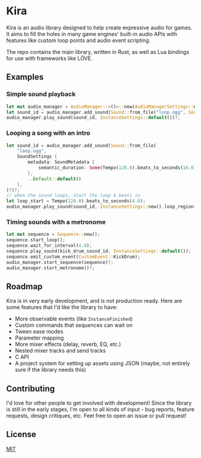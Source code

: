 # Kira

Kira is an audio library designed to help create expressive audio
for games. It aims to fill the holes in many game engines' built-in
audio APIs with features like custom loop points and audio event
scripting.

The repo contains the main library, written in Rust, as well as
Lua bindings for use with frameworks like LÖVE.

## Examples

### Simple sound playback

```rust
let mut audio_manager = AudioManager::<()>::new(AudioManagerSettings::default())?;
let sound_id = audio_manager.add_sound(Sound::from_file("loop.ogg", SoundSettings::default())?)?;
audio_manager.play_sound(sound_id, InstanceSettings::default())?;
```

### Looping a song with an intro

```rust
let sound_id = audio_manager.add_sound(Sound::from_file(
	"loop.ogg",
	SoundSettings {
		metadata: SoundMetadata {
			semantic_duration: Some(Tempo(128.0).beats_to_seconds(16.0)),
		},
		..Default::default()
	},
)?)?;
// when the sound loops, start the loop 4 beats in
let loop_start = Tempo(128.0).beats_to_seconds(4.0);
audio_manager.play_sound(sound_id, InstanceSettings::new().loop_region(loop_start..))?;
```

### Timing sounds with a metronome

```rust
let mut sequence = Sequence::new();
sequence.start_loop();
sequence.wait_for_interval(4.0);
sequence.play_sound(kick_drum_sound_id, InstanceSettings::default());
sequence.emit_custom_event(CustomEvent::KickDrum);
audio_manager.start_sequence(sequence)?;
audio_manager.start_metronome()?;
```

## Roadmap

Kira is in very early development, and is not production ready.
Here are some features that I'd like the library to have:
- More observable events (like `InstanceFinished`)
- Custom commands that sequences can wait on
- Tween ease modes
- Parameter mapping
- More mixer effects (delay, reverb, EQ, etc.)
- Nested mixer tracks and send tracks
- C API
- A project system for setting up assets using JSON (maybe,
not entirely sure if the library needs this)

## Contributing

I'd love for other people to get involved with development! Since the
library is still in the early stages, I'm open to all kinds of input -
bug reports, feature requests, design critiques, etc. Feel free to
open an issue or pull request!

## License

[MIT](license.md)
